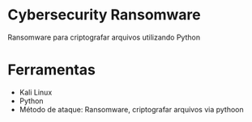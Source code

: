 # Cybersecurity Ransomware

Ransomware para criptografar arquivos utilizando Python

# Ferramentas
- Kali Linux
- Python
- Método de ataque: Ransomware, criptografar arquivos via pythoon
